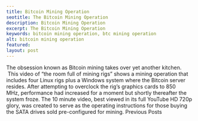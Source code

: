 ```yaml
---
title: Bitcoin Mining Operation
seotitle: The Bitcoin Mining Operation
description: Bitcoin Mining Operation
excerpt: The Bitcoin Mining Operation
keywords: bitcoin mining operation, btc mining operation 
alt: bitcoin mining operation
featured: 
layout: post
---
```

The obsession known as Bitcoin mining takes over yet another kitchen.  This video of “the room full of mining rigs” shows a mining operation that includes four Linux rigs plus a Windows system where the Bitcoin server resides.
After attempting to overclock the rig’s graphics cards to 850 MHz, performance had increased for a moment but shortly thereafter the system froze.
The 10 minute video, best viewed in its full YouTube HD 720p glory, was created to serve as the operating instructions for those buying the SATA drives sold pre-configured for mining.
Previous Posts
